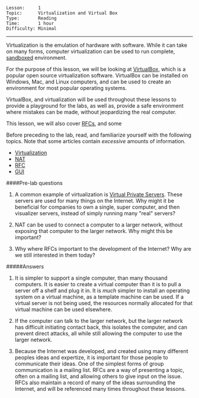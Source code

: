 ```
Lesson:     1
Topic:      Virtualization and Virtual Box
Type:       Reading
Time:       1 hour
Difficulty: Minimal
```

---
Virtualization is the emulation of hardware with software. While it can take
on many forms, computer virtualization can be used to run complete,
[sandboxed](http://en.wikipedia.org/wiki/Sandbox_%28computer_security%29) environment.

For the purpose of this lesson, we will be looking at [VirtualBox](https://www.virtualbox.org/), 
which is a popular open source virtualization software. VirtualBox can be 
installed on Windows, Mac, and Linux computers, and can be used to create
an environment for most popular operating systems.

VirtualBox, and virtualization will be used throughout these lessons to
provide a playground for the labs, as well as, provide a safe environment
where mistakes can be made, without jeopardizing the real computer.

This lesson, we will also cover [RFCs](http://en.wikipedia.org/wiki/Request_for_Comments),
and some 


Before preceding to the lab, read, and familiarize yourself with the following
topics. Note that some articles contain *excessive* amounts of information.
   * [Virtualization](http://en.wikipedia.org/wiki/Virtualization)
   * [NAT](http://en.wikipedia.org/wiki/Network_address_translation)
   * [RFC](http://en.wikipedia.org/wiki/Request_for_Comments)
   * [GUI](http://en.wikipedia.org/wiki/Graphical_user_interface)


####Pre-lab questions
1. A common example of virtualization is [Virtual Private Servers](http://en.wikipedia.org/wiki/Virtual_private_server).
   These servers are used for many things on the Internet. Why might it
   be beneficial for companies to own a single, super computer, and then
   visualizer servers, instead of simply running many "real" servers?

2. NAT can be used to connect a computer to a larger network, without exposing
   that computer to the larger network. Why might this be important?

3. Why where RFCs important to the development of the Internet?
   Why are we still interested in them today?


#####Answers
1. It is simpler to support a single computer, than many thousand computers.
   It is easier to create a virtual computer than it is to pull a server off
   a shelf and plug it in. It is *much* simpler to install an operating 
   system on a virtual machine, as a template machine can be used. If a 
   virtual server is not being used, the resources normally allocated for that
   virtual machine can be used elsewhere.

2. If the computer can talk to the larger network, but the larger network has
   difficult initiating contact back, this isolates the computer, and can
   prevent direct attacks, all while still allowing the computer to use
   the larger network.

3. Because the Internet was developed, and created using many different peoples
   ideas and expertize, it is important for those people to communicate their 
   ideas. One of the simplest forms of group communication is a mailing list.
   RFCs are a way of presenting a topic, often on a mailing list, and allowing
   others to give input on the issue. RFCs also maintain a record of many
   of the ideas surrounding the Internet, and will be referenced many times
   throughout these lessons.

